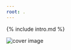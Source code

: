 ```yaml
---
root: .
---
```


{% include intro.md %}

<div class="centered">
  <img src="{{ site.cover_image | relative_url }}" alt="cover image" />
</div>
